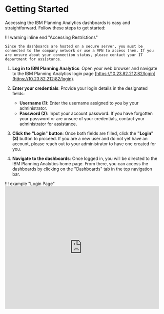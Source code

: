 # **Getting Started**

Accessing the IBM Planning Analytics dashboards is easy and straightforward. Follow these steps to get started:

!!! warning inline end "Accessing Restrictions"

    Since the dashboards are hosted on a secure server, you must be connected to the company network or use a VPN to access them. If you are unsure about your connection status, please contact your IT department for assistance.

1. **Log in to IBM Planning Analytics**: Open your web browser and navigate to the IBM Planning Analytics login page [https://10.23.82.212:82/login](https://10.23.82.212:82/login).

2. **Enter your credentials**: Provide your login details in the designated fields:

    - **Username (1)**: Enter the username assigned to you by your administrator.
    - **Password (2)**: Input your account password. If you have forgotten your password or are unsure of your credentials, contact your administrator for assistance.

3. **Click the "Login" button**: Once both fields are filled, click the **"Login"(3)** button to proceed. If you are a new user and do not yet have an account, please reach out to your administrator to have one created for you.

4. **Navigate to the dashboards**: Once logged in, you will be directed to the IBM Planning Analytics home page. From there, you can access the dashboards by clicking on the "Dashboards" tab in the top navigation bar.

!!! example "Login Page"
    <iframe src="https://viewer.diagrams.net/?tags=%7B%7D&lightbox=1&highlight=0000ff&edit=_blank&layers=1&nav=1&title=Installation%20Guide.drawio&dark=auto#Uhttps%3A%2F%2Fdrive.google.com%2Fuc%3Fid%3D1LP6U6tDhud-D4lCmfg9O36HgN874N636%26export%3Ddownload" width="100%" height="400" style="border: none;"></iframe>